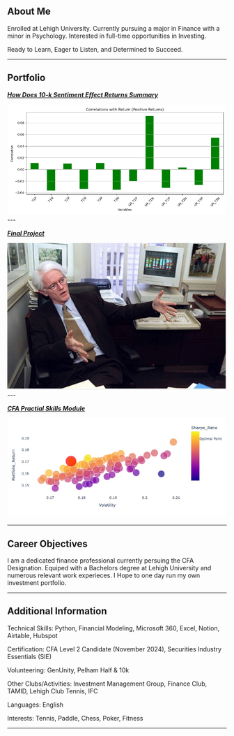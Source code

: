 ## About Me

Enrolled at Lehigh University. Currently pursuing a major in Finance with a minor in Psychology. Interested in full-time opportunities in Investing. 

Ready to Learn, Eager to Listen, and Determined to Succeed.

---

## Portfolio

<!-- You can link to other websites, PDFs in this repo, and other pages in this repo -->

_**[How Does 10-k Sentiment Effect Returns Summary](Midterm_Report)**_

<img src="images/positive_correlations.png?raw=true"/>
---

_**[Final Project](https://github.com/RyanChang123/Final-Project/)**_


<img src="images/Peter_Lynch_Head_Shot.jpg?raw=true"/>
---

_**[CFA Practial Skills Module](https://w-81130-python-programming-fun-9213ed117ed64d458ea5333627ead5cd.cfainstitute.saturnenterprise.io/notebooks/workspace/python-programming-fundamentals/release/Labs/Final%20Capstone%20Project.ipynb)**_

<img src="images/CFA_Python_Module_Image.jpg?raw=true"/>

---

## Career Objectives

I am a dedicated finance professional currently persuing the CFA Designation. Equiped with a Bachelors degree at Lehigh University and numerous relevant work experieces. I Hope to one day run my own investment portfolio.

---

## Additional Information

Technical Skills: Python, Financial Modeling, Microsoft 360, Excel, Notion, Airtable, Hubspot 

Certification: CFA Level 2 Candidate (November 2024), Securities Industry Essentials (SIE)

Volunteering: GenUnity, Pelham Half & 10k

Other Clubs/Activities: Investment Management Group, Finance Club, TAMID, Lehigh Club Tennis, IFC

Languages: English

Interests: Tennis, Paddle, Chess, Poker, Fitness

---
